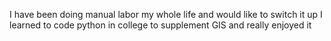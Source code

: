 I have been doing manual labor my whole life and would like to switch it up
I learned to code python in college to supplement GIS and really enjoyed it
